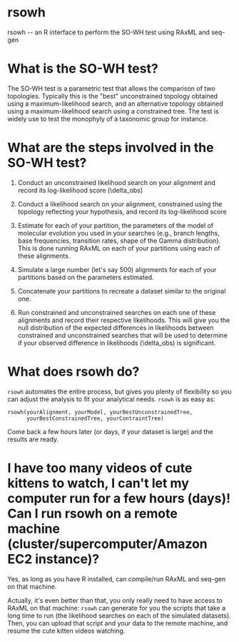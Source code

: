 rsowh
=====

rsowh -- an R interface to perform the SO-WH test using RAxML and seq-gen


# What is the SO-WH test?

The SO-WH test is a parametric test that allows the comparison of two topologies. Typically this is the "best" unconstrained topology obtained using a maximum-likelihood search, and an alternative topology obtained using a maximum-likelihood search using a constrained tree. The test is widely use to test the monophyly of a taxonomic group for instance.

# What are the steps involved in the SO-WH test?

1. Conduct an unconstrained likelihood search on your alignment and record its log-likelihood score (\delta_obs)
2. Conduct a likelihood search on your alignment, constrained using  the topology reflecting your hypothesis, and record its  log-likelihood score

3. Estimate for each of your partition, the parameters of the model of molecular evolution you used in your searches (e.g., branch lengths, base frequencies, transition rates, shape of the Gamma distribution). This is done running RAxML on each of your partitions using each of these alignments.

4. Simulate a large number (let's say 500) alignments for each of your partitions based on the parameters estimated.

5. Concatenate your partitions to recreate a dataset similar to the original one.

6. Run constrained and unconstrained searches on each one of these alignments and record their respective likelihoods. This will give you the null distribution of the expected differences in likelihoods between constrained and unconstrained searches that will be used to determine if your observed difference in likelihoods (\delta_obs) is significant.

# What does rsowh do?

`rsowh` automates the entire process, but gives you plenty of flexibility so you can adjust the analysis to fit your analytical needs. `rsowh` is as easy as:

````
rsowh(yourAlignment, yourModel, yourBestUnconstrainedTree,
      yourBestConstrainedTree, yourContraintTree)
````

Come back a few hours later (or days, if your dataset is large) and the results are ready.

# I have too many videos of cute kittens to watch, I can't let my computer run for a few  hours (days)! Can I run rsowh on a remote machine (cluster/supercomputer/Amazon EC2 instance)?

Yes, as long as you have R installed, can compile/run RAxML and seq-gen on that machine.

Actually, it's even better than that, you only really need to  have access to RAxML on that machine: `rsowh` can generate for you the scripts that take a long time to run (the likelihood searches on each of the simulated datasets). Then, you can upload that script and your data to the remote machine, and resume the cute kitten videos watching.